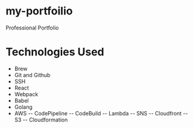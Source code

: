 # my-portfoilio
Professional Portfolio


# Technologies Used

- Brew
- Git and Github
- SSH
- React
- Webpack
- Babel
- Golang
- AWS
-- CodePipeline
-- CodeBuild
-- Lambda
-- SNS
-- Cloudfront
-- S3
-- Cloudformation
